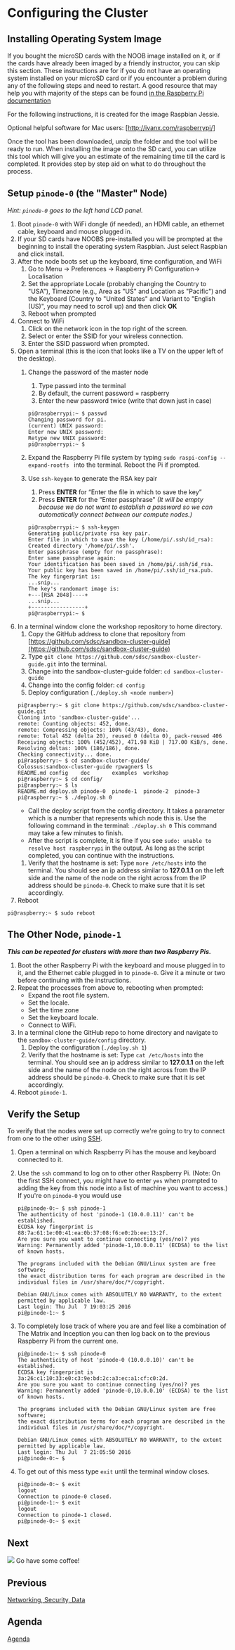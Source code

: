 # Configuring the Cluster

## Installing Operating System Image

If you bought the microSD cards with the NOOB image installed on it,
or if the cards have already been imaged by a friendly instructor, you
can skip this section. These instructions are for if you do
not have an operating system installed on your microSD card or if you
encounter a problem during any of the following steps and need to
restart. A good resource that may help you with majority of the steps
can be found
[in the Raspberry Pi documentation](https://www.raspberrypi.org/documentation/installation/installing-images/README.md)

For the following instructions, it is created for the image Raspbian Jessie.

Optional helpful software for Mac users: [http://ivanx.com/raspberrypi/]

Once the tool has been downloaded, unzip the folder and the tool will
be ready to run. When installing the image onto the SD card, you can
utilize this tool which will give you an estimate of the remaining
time till the card is completed. It provides step by step aid on what
to do throughout the process.

## Setup `pinode-0` (the "Master" Node)

_Hint: `pinode-0` goes to the left hand LCD panel._

1. Boot `pinode-0` with WiFi dongle (if needed), an HDMI cable, an ethernet cable, keyboard and mouse plugged in. 
1. If your SD cards have NOOBS pre-installed you will be prompted at the
beginning to install the operating system Raspbian. Just select
Raspbian and click install.
1. After the node boots set up the keyboard, time configuration, and WiFi
   1. Go to Menu -> Preferences -> Raspberry Pi Configuration-> Localisation
   1. Set the appropriate Locale (probably changing the Country to "USA"), Timezone (e.g., Area as "US" and Location as "Pacific") and the Keyboard (Country to "United States" and Variant to "English (US)", you may need to scroll up) and then click **OK**
   1. Reboot when prompted
1. Connect to WiFi
   1. Click on the network icon in the top right of the screen.
   1. Select or enter the SSID for your wireless connection.
   1. Enter the SSID password when prompted.
1. Open a terminal (this is the icon that looks like a TV on the upper
   left of the desktop).
   1. Change the password of the master node
      1. Type passwd into the terminal
      1. By default, the current password = raspberry 
      1. Enter the new password twice (write that down just in case)

      ```
      pi@raspberrypi:~ $ passwd
      Changing password for pi.
      (current) UNIX password:
      Enter new UNIX password:
      Retype new UNIX password:
      pi@raspberrypi:~ $
      ```

   1. Expand the Raspberry Pi file system by typing `sudo raspi-config
    --expand-rootfs ` into the terminal. Reboot the Pi if prompted.
   1. Use `ssh-keygen` to generate the RSA key pair
      1. Press **ENTER** for “Enter the file in which to save the key”
      1. Press **ENTER** for the “Enter passphrase" _(It will be empty
      because we do not want to establish a password so we can
      automatically connect between our compute nodes.)_
      ```
      pi@raspberrypi:~ $ ssh-keygen 
      Generating public/private rsa key pair.
      Enter file in which to save the key (/home/pi/.ssh/id_rsa): 
      Created directory '/home/pi/.ssh'.
      Enter passphrase (empty for no passphrase): 
      Enter same passphrase again: 
      Your identification has been saved in /home/pi/.ssh/id_rsa.
      Your public key has been saved in /home/pi/.ssh/id_rsa.pub.
      The key fingerprint is:
      ...snip...
      The key's randomart image is:
      +---[RSA 2048]----+
      ...snip...
      +-----------------+
      pi@raspberrypi:~ $ 
      ```
  1. In a terminal window clone the workshop repository to home directory.
     1. Copy the GitHub address to clone that repository from [https://github.com/sdsc/sandbox-cluster-guide](https://github.com/sdsc/sandbox-cluster-guide)
     1. Type `git clone https://github.com/sdsc/sandbox-cluster-guide.git`  into the terminal.
     1. Change into the sandbox-cluster-guide folder:  `cd sandbox-cluster-guide`
     1. Change into the config folder: `cd config`
     1. Deploy configuration (`./deploy.sh <node number>`)
     ```
     pi@raspberry:~ $ git clone https://github.com/sdsc/sandbox-cluster-guide.git
     Cloning into 'sandbox-cluster-guide'...
     remote: Counting objects: 452, done.
     remote: Compressing objects: 100% (43/43), done.
     remote: Total 452 (delta 20), reused 0 (delta 0), pack-reused 406
     Receiving objects: 100% (452/452), 471.98 KiB | 717.00 KiB/s, done.
     Resolving deltas: 100% (186/186), done.
     Checking connectivity... done.
     pi@raspberry:~ $ cd sandbox-cluster-guide/
     Colossus:sandbox-cluster-guide rpwagner$ ls
     README.md config    doc       examples  workshop
     pi@raspberry:~ $ cd config/
     pi@raspberry:~ $ ls
     README.md deploy.sh pinode-0  pinode-1  pinode-2  pinode-3
     pi@raspberry:~ $ ./deploy.sh 0
     ```
     * Call the deploy script from the config directory. It takes a parameter which is a number that represents which node this is. Use the following command in the terminal:  `./deploy.sh 0` This command may take a few minutes to finish.
     * After the script is complete, it is fine if you see `sudo: unable to resolve host raspberrypi` in the output. As long as the script completed, you can continue with the instructions.
     1. Verify that the hostname is set: Type `more /etc/hosts` into the terminal.  You should see an ip address similar to **127.0.1.1** on the left side and the name of the node on the right across from the IP address should be `pinode-0`. Check to make sure that it is set accordingly.
1. Reboot
```
pi@raspberry:~ $ sudo reboot
```

## The Other Node, `pinode-1`

**_This can be repeated for clusters with more than two Raspberry Pis._**

1. Boot the other Raspberry Pi with the keyboard and mouse plugged in
   to it, and the Ethernet cable plugged in to `pinode-0`. Give it a
   minute or two before continuing with the instructions.
1. Repeat the processes from above to, rebooting when prompted:
   * Expand the root file system.
   * Set the locale.
   * Set the time zone
   * Set the keyboard locale.
   * Connect to WiFi.
1. In a terminal clone the GitHub repo to home directory and navigate
   to the `sandbox-cluster-guide/config` directory.
   1. Deploy the configuration (`./deploy.sh 1`)
   1. Verify that the hostname is set:
      Type `cat /etc/hosts` into the terminal.  You should see an ip address similar to **127.0.1.1** on the left side and the name of the node on the right across from the IP address should be `pinode-0`. Check to make sure that it is set accordingly.
1. Reboot `pinode-1`.

## Verify the Setup

To verify that the nodes were set up correctly we're going to try to
connect from one to the other using [SSH](https://www.raspberrypi.org/documentation/remote-access/ssh/).

1. Open a terminal on which Raspberry Pi has the mouse and keyboard
connected to it.
1. Use the `ssh` command to log on to other other Raspberry Pi. (Note:
On the first SSH connect, you might have to enter `yes` when prompted
to adding the key from this node into a list of machine you want to
access.) If you're on `pinode-0` you would use

    ```
    pi@pinode-0:~ $ ssh pinode-1
    The authenticity of host 'pinode-1 (10.0.0.11)' can't be established.
    ECDSA key fingerprint is 88:7a:61:1e:00:41:ea:0b:37:08:f6:e0:2b:ee:13:2f.
    Are you sure you want to continue connecting (yes/no)? yes
    Warning: Permanently added 'pinode-1,10.0.0.11' (ECDSA) to the list of known hosts.
    
    The programs included with the Debian GNU/Linux system are free software;
    the exact distribution terms for each program are described in the
    individual files in /usr/share/doc/*/copyright.

    Debian GNU/Linux comes with ABSOLUTELY NO WARRANTY, to the extent
    permitted by applicable law.
    Last login: Thu Jul  7 19:03:25 2016
    pi@pinode-1:~ $
    ```

1. To completely lose track of where you are and feel like a
   combination of The Matrix and Inception you can then log back on to
   the previous Raspberry Pi from the current one.

    ```
    pi@pinode-1:~ $ ssh pinode-0
    The authenticity of host 'pinode-0 (10.0.0.10)' can't be established.
    ECDSA key fingerprint is 3a:26:c1:10:33:e0:c3:9e:bd:2c:a3:ec:a1:cf:c0:2d.
    Are you sure you want to continue connecting (yes/no)? yes
    Warning: Permanently added 'pinode-0,10.0.0.10' (ECDSA) to the list of known hosts.
    
    The programs included with the Debian GNU/Linux system are free software;
    the exact distribution terms for each program are described in the
    individual files in /usr/share/doc/*/copyright.
    
    Debian GNU/Linux comes with ABSOLUTELY NO WARRANTY, to the extent
    permitted by applicable law.
    Last login: Thu Jul  7 21:05:50 2016
    pi@pinode-0:~ $
    ```

1. To get out of this mess type `exit` until the terminal window closes.

    ```
    pi@pinode-0:~ $ exit
    logout
    Connection to pinode-0 closed.
    pi@pinode-1:~ $ exit
    logout
    Connection to pinode-1 closed.
    pi@pinode-0:~ $ exit
    ```

## Next

![](coffee.png) Go have some coffee!

## Previous

[Networking, Security, Data](networking.md)

## Agenda

[Agenda](agenda.md)
